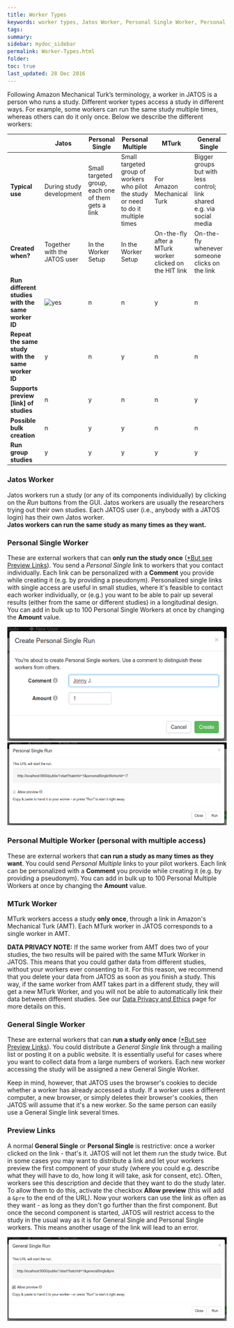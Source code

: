 ```yaml
---
title: Worker Types
keywords: worker types, Jatos Worker, Personal Single Worker, Personal Multiple Worker, MTurk Worker, Preview Links
tags:
summary:
sidebar: mydoc_sidebar
permalink: Worker-Types.html
folder:
toc: true
last_updated: 28 Dec 2016
---
```


Following Amazon Mechanical Turk’s terminology, a worker in JATOS is a person who runs a study. Different worker types access a study in different ways. For example, some workers can run the same study multiple times, whereas others can do it only once. Below we describe the different workers:

| | Jatos | Personal Single | Personal Multiple | MTurk | General Single |
|-|-------|-----------------|-------------------|-------|----------------|
| **Typical use** | During study development | Small targeted group, each one of them gets a link | Small targeted group of workers who pilot the study or need to do it multiple times | For Amazon Mechanical Turk | Bigger groups but with less control; link shared e.g. via social media |
| **Created when?** | Together with the JATOS user | In the Worker Setup | In the Worker Setup | On-the-fly after a MTurk worker clicked on the HIT link | On-the-fly whenever someone clicks on the link |
| **Run different studies with the same worker ID** | ![yes](images/ok-24.png) | n | n | y | n |
| **Repeat the same study with the same worker ID** | y | n | y | n | n |
| **Supports preview [link] of studies** | n | y | n | n | y |
| **Possible bulk creation** | n | y | y | n | n |
| **Run group studies** | y | y | y | y | y |


### Jatos Worker
Jatos workers run a study (or any of its components individually) by clicking on the _Run_ buttons from the GUI. Jatos workers are usually the researchers trying out their own studies. Each JATOS user (i.e., anybody with a JATOS login) has their own Jatos worker.  
**Jatos workers can run the same study as many times as they want.**

### Personal Single Worker 
These are external workers that can **only run the study once** ([*But see Preview Links](#preview-links)).
You send a _Personal Single_ link to workers that you contact individually. Each link can be personalized with a **Comment** you provide while creating it (e.g. by providing a pseudonym). 
Personalized single links with single access are useful in small studies, where it's feasible to contact each worker individually, or (e.g.) you want to be able to pair up several results (either from the same or different studies) in a longitudinal design. You can add in bulk up to 100 Personal Single Workers at once by changing the **Amount** value.

![GUI Screenshot](images/create_personal_single_run.png)
![GUI Screenshot](images/view_personal_single_run.png)

### Personal Multiple Worker (personal with multiple access)
These are external workers that **can run a study as many times as they want**. You could send _Personal Multiple_ links to your pilot workers. Each link can be personalized with a **Comment** you provide while creating it (e.g. by providing a pseudonym). You can add in bulk up to 100 Personal Multiple Workers at once by changing the **Amount** value.

### MTurk Worker
MTurk workers access a study **only once**, through a link in Amazon's Mechanical Turk (AMT). Each MTurk worker in JATOS corresponds to a single worker in AMT. 

**DATA PRIVACY NOTE:** If the same worker from AMT does two of your studies, the two results will be paired with the same MTurk Worker in JATOS. This means that you could gather data from different studies, without your workers ever consenting to it. For this reason, we recommend that you delete your data from JATOS as soon as you finish a study. This way, if the same worker from AMT takes part in a different study, they will get a new MTurk Worker, and you will not be able to automatically link their data between different studies. See our [Data Privacy and Ethics](Data-Privacy-and-Ethics) page for more details on this.  

### General Single Worker 
These are external workers that can **run a study only once** ([*But see Preview Links](#preview-links)). You could distribute a _General Single_ link through a mailing list or posting it on a public website. It is essentially useful for cases where you want to collect data from a large numbers of workers. Each new worker accessing the study will be assigned a new General Single Worker. 

Keep in mind, however, that JATOS uses the browser's cookies to decide whether a worker has already accessed a study. If a worker uses a different computer, a new browser, or simply deletes their browser's cookies, then JATOS will assume that it's a new worker. So the same person can easily use a General Single link several times.  

### Preview Links
A normal **General Single** or **Personal Single** is restrictive: once a worker clicked on the link - that's it. JATOS will not let them run the study twice. But in some cases you may want to distribute a link and let your workers preview the first component of your study (where you could e.g. describe what they will have to do, how long it will take, ask for consent, etc). Often, workers see this description and decide that they want to do the study later. To allow them to do this, activate the checkbox **Allow preview** (this will add a `&pre` to the end of the URL). Now your workers can use the link as often as they want - as long as they don't go further than the first component. But once the second component is started, JATOS will restrict access to the study in the usual way as it is for General Single and Personal Single workers. This means another usage of the link will lead to an error.

![GUI Screenshot](images/preview_general_single_run.png)
